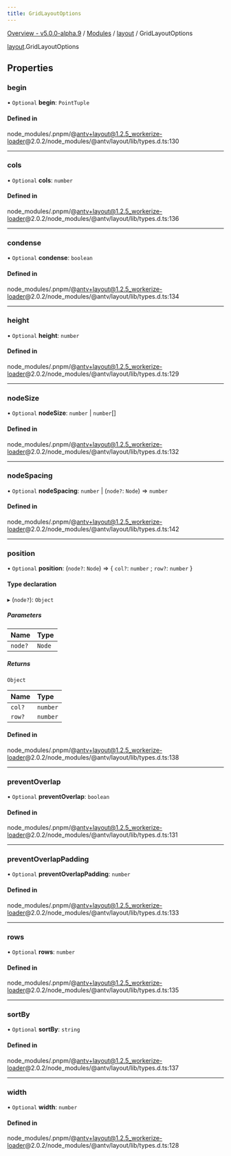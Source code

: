 ```yaml
---
title: GridLayoutOptions
---
```


[Overview - v5.0.0-alpha.9](../../README.en.md) / [Modules](../../modules.en.md) / [layout](../../modules/layout.en.md) / GridLayoutOptions

[layout](../../modules/layout.en.md).GridLayoutOptions

## Properties

### begin

• `Optional` **begin**: `PointTuple`

#### Defined in

node_modules/.pnpm/@antv+layout@1.2.5_workerize-loader@2.0.2/node_modules/@antv/layout/lib/types.d.ts:130

___

### cols

• `Optional` **cols**: `number`

#### Defined in

node_modules/.pnpm/@antv+layout@1.2.5_workerize-loader@2.0.2/node_modules/@antv/layout/lib/types.d.ts:136

___

### condense

• `Optional` **condense**: `boolean`

#### Defined in

node_modules/.pnpm/@antv+layout@1.2.5_workerize-loader@2.0.2/node_modules/@antv/layout/lib/types.d.ts:134

___

### height

• `Optional` **height**: `number`

#### Defined in

node_modules/.pnpm/@antv+layout@1.2.5_workerize-loader@2.0.2/node_modules/@antv/layout/lib/types.d.ts:129

___

### nodeSize

• `Optional` **nodeSize**: `number` \| `number`[]

#### Defined in

node_modules/.pnpm/@antv+layout@1.2.5_workerize-loader@2.0.2/node_modules/@antv/layout/lib/types.d.ts:132

___

### nodeSpacing

• `Optional` **nodeSpacing**: `number` \| (`node?`: `Node`) => `number`

#### Defined in

node_modules/.pnpm/@antv+layout@1.2.5_workerize-loader@2.0.2/node_modules/@antv/layout/lib/types.d.ts:142

___

### position

• `Optional` **position**: (`node?`: `Node`) => { `col?`: `number` ; `row?`: `number`  }

#### Type declaration

▸ (`node?`): `Object`

##### Parameters

| Name | Type |
| :------ | :------ |
| `node?` | `Node` |

##### Returns

`Object`

| Name | Type |
| :------ | :------ |
| `col?` | `number` |
| `row?` | `number` |

#### Defined in

node_modules/.pnpm/@antv+layout@1.2.5_workerize-loader@2.0.2/node_modules/@antv/layout/lib/types.d.ts:138

___

### preventOverlap

• `Optional` **preventOverlap**: `boolean`

#### Defined in

node_modules/.pnpm/@antv+layout@1.2.5_workerize-loader@2.0.2/node_modules/@antv/layout/lib/types.d.ts:131

___

### preventOverlapPadding

• `Optional` **preventOverlapPadding**: `number`

#### Defined in

node_modules/.pnpm/@antv+layout@1.2.5_workerize-loader@2.0.2/node_modules/@antv/layout/lib/types.d.ts:133

___

### rows

• `Optional` **rows**: `number`

#### Defined in

node_modules/.pnpm/@antv+layout@1.2.5_workerize-loader@2.0.2/node_modules/@antv/layout/lib/types.d.ts:135

___

### sortBy

• `Optional` **sortBy**: `string`

#### Defined in

node_modules/.pnpm/@antv+layout@1.2.5_workerize-loader@2.0.2/node_modules/@antv/layout/lib/types.d.ts:137

___

### width

• `Optional` **width**: `number`

#### Defined in

node_modules/.pnpm/@antv+layout@1.2.5_workerize-loader@2.0.2/node_modules/@antv/layout/lib/types.d.ts:128
